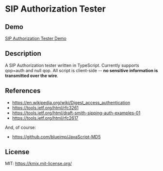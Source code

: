 # SIP Authorization Tester

## Demo
[SIP Authorization Tester Demo](https://sipauth.clearfly.net/)

## Description
A SIP Authorization tester written in TypeScript. Currently supports qop=auth and null qop. All script is client-side -- **no sensitive information is transmitted over the wire**.

## References

- https://en.wikipedia.org/wiki/Digest_access_authentication
- https://tools.ietf.org/html/rfc3261
- https://tools.ietf.org/html/draft-smith-sipping-auth-examples-01
- https://tools.ietf.org/html/rfc2617

And, of course:

- https://github.com/blueimp/JavaScript-MD5
 
## License

MIT: https://kmix.mit-license.org/
